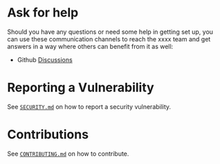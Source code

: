 # Ask for help

Should you have any questions or need some help in getting set up, you can use these communication channels to reach the xxxx team and get answers in a way where others can benefit from it as well:

- Github [Discussions](https://github.com/IntersectMBO/govtool-delegation-pillar)

# Reporting a Vulnerability

See [`SECURITY.md`](SECURITY.md) on how to report a security vulnerability.

# Contributions

See [`CONTRIBUTING.md`](CONTRIBUTING.md) on how to contribute.
